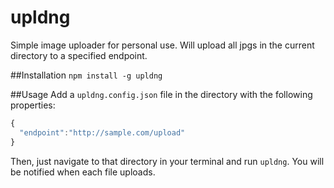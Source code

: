# upldng
Simple image uploader for personal use. Will upload all jpgs in the current directory to a specified endpoint.

##Installation
`npm install -g upldng`

##Usage
Add a `upldng.config.json` file in the directory with the following properties:
```javascript
{
  "endpoint":"http://sample.com/upload"
}
```
Then, just navigate to that directory in your terminal and run `upldng`. You will be notified when each file uploads.